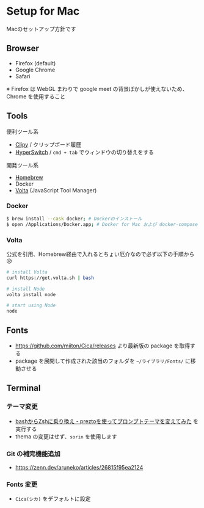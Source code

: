 # Setup for Mac

Macのセットアップ方針です

## Browser

- Firefox (default)
- Google Chrome
- Safari

※ Firefox は WebGL まわりで google meet の背景ぼかしが使えないため、Chrome を使用すること

## Tools

便利ツール系

- [Clipy](https://clipy.softonic.jp/mac) / クリップボード履歴
- [HyperSwitch](https://bahoom.com/hyperswitch) / `cmd + tab` でウィンドウの切り替えをする

開発ツール系

- [Homebrew](https://brew.sh/index_ja)
- Docker
- [Volta](https://volta.sh/) (JavaScript Tool Manager)

### Docker

```bash
$ brew install --cask docker; # Dockerのインストール
$ open /Applications/Docker.app; # Docker for Mac および docker-compose コマンドが入る
```

### Volta

公式を引用、Homebrew経由で入れるとちょい厄介なので必ず以下の手順から😥

```bash
# install Volta
curl https://get.volta.sh | bash

# install Node
volta install node

# start using Node
node
```

## Fonts

- https://github.com/miiton/Cica/releases より最新版の package を取得する
- package を展開して作成された該当のフォルダを `~/ライブラリ/Fonts/` に移動させる

## Terminal

### テーマ変更

- [bashからZshに乗り換え - preztoを使ってプロンプトテーマを変えてみた](https://qiita.com/gilly/items/5ff7bd7142e963cdbb9b) を実行する
- thema の変更はせず、`sorin` を使用します

### Git の補完機能追加

- https://zenn.dev/aruneko/articles/26815f95ea2124

### Fonts 変更

- `Cica(シカ)` をデフォルトに設定
